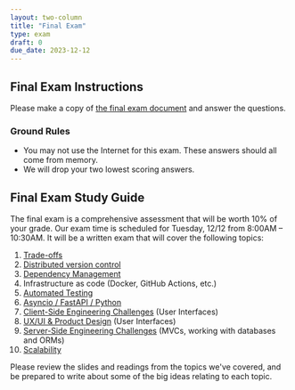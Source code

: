 ```yaml
---
layout: two-column
title: "Final Exam"
type: exam
draft: 0
due_date: 2023-12-12
---
```


## Final Exam Instructions
Please make a copy of <a href="https://docs.google.com/document/d/1lBnv2hWmdeME3Gt76cQHlFGAqhB4Kcor_nmzojIE6Ug/edit?usp=sharing" target="_blank">the final exam document</a> and answer the questions.

### Ground Rules
* You may not use the Internet for this exam. These answers should all come from memory.
* We will drop your two lowest scoring answers.


## Final Exam Study Guide
The final exam is a comprehensive assessment that will be worth 10% of your grade. Our exam time is scheduled for Tuesday, 12/12 from 8:00AM – 10:30AM. It will be a written exam that will cover the following topics:

1. [Trade-offs](/fall2023/lectures/topic01)
2. [Distributed version control](/fall2023/lectures/topic02)
3. [Dependency Management](/fall2023/lectures/topic03)
4. Infrastructure as code (Docker, GitHub Actions, etc.)
5. [Automated Testing](/fall2023/lectures/topic05)
6. [Asyncio / FastAPI / Python](/fall2023/assignments/lab05)
7. [Client-Side Engineering Challenges](/fall2023/lectures/topic08) (User Interfaces)
8. [UX/UI & Product Design](/fall2023/lectures/topic11) (User Interfaces)
9. [Server-Side Engineering Challenges](/fall2023/lectures/topic09) (MVCs, working with databases and ORMs)
10. [Scalability](/fall2023/lectures/topic12)

Please review the slides and readings from the topics we've covered, and be prepared to write about some of the big ideas relating to each topic.